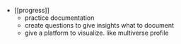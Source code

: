 - [[progress]]
	- practice documentation
	- create questions to give insights what to document
	- give a platform to visualize. like multiverse profile